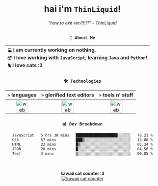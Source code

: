 <div align="center">
  
  # hai i'm `ThinLiquid`!
  ###### "how to exit vim?!!?!" – ThinLiquid
  
  ### `👤 About Me`

  | `💻`  I am currently working on __nothing__.<br/>`📦`  I love working with `JavaScript`, learning `Java` and `Python`!</br>`🐈`  I love cats :3 |
  |:---|

  
  ### `🛠️ Technologies`
  
  | `>` **languages**  | `>` **glorified text editors** | `>` **tools n' stuff** |
  |:------------------:|:------------------------------:|:----------------------:|
  | <img src="https://skillicons.dev/icons?i=ts,js,react" alt="web dev" height="40"/> | <img src="https://skillicons.dev/icons?i=vscode,eclipse,idea" alt="web dev" height="40"/> | <img src="https://skillicons.dev/icons?i=bash,git,photoshop" alt="web dev" height="40"/> |
  
  ### `📊 Dev Breakdown`
  
  <!--START_SECTION:waka-->

```txt
JavaScript   5 hrs 38 mins   ███████████████████░░░░░░   76.21 %
CSS          57 mins         ███▒░░░░░░░░░░░░░░░░░░░░░   13.00 %
HTML         23 mins         █▒░░░░░░░░░░░░░░░░░░░░░░░   05.34 %
JSON         20 mins         █░░░░░░░░░░░░░░░░░░░░░░░░   04.56 %
Text         3 mins          ▒░░░░░░░░░░░░░░░░░░░░░░░░   00.85 %
```

<!--END_SECTION:waka-->
  
  <br/><br/>
  <b>kawaii cat counter :3</b><br/>
  [![kawaii cat counter](https://count.getloli.com/get/@ThinLiquid?theme=moebooru)](https://moe-counter.glitch.me)
</div>
